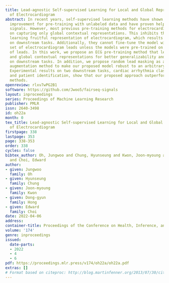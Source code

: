 ```yaml
---
title: Lead-agnostic Self-supervised Learning for Local and Global Representations
  of Electrocardiogram
abstract: In recent years, self-supervised learning methods have shown significant
  improvement for pre-training with unlabeled data and have proven helpful for electrocardiogram
  signals. However, most previous pre-training methods for electrocardiogram focused
  on capturing only global contextual representations. This inhibits the models from
  learning fruitful representation of electrocardiogram, which results in poor performance
  on downstream tasks. Additionally, they cannot fine-tune the model with an arbitrary
  set of electrocardiogram leads unless the models were pre-trained on the same set
  of leads. In this work, we propose an ECG pre-training method that learns both local
  and global contextual representations for better generalizability and performance
  on downstream tasks. In addition, we propose random lead masking as an ECG-specific
  augmentation method to make our proposed model robust to an arbitrary set of leads.
  Experimental results on two downstream tasks, cardiac arrhythmia classification
  and patient identification, show that our proposed approach outperforms other state-of-the-art
  methods.
openreview: rlxv7wPG2B1
software: https://github.com/Jwoo5/fairseq-signals
layout: inproceedings
series: Proceedings of Machine Learning Research
publisher: PMLR
issn: 2640-3498
id: oh22a
month: 0
tex_title: Lead-agnostic Self-supervised Learning for Local and Global Representations
  of Electrocardiogram
firstpage: 338
lastpage: 353
page: 338-353
order: 338
cycles: false
bibtex_author: Oh, Jungwoo and Chung, Hyunseung and Kwon, Joon-myoung and Hong, Dong-gyun
  and Choi, Edward
author:
- given: Jungwoo
  family: Oh
- given: Hyunseung
  family: Chung
- given: Joon-myoung
  family: Kwon
- given: Dong-gyun
  family: Hong
- given: Edward
  family: Choi
date: 2022-04-06
address:
container-title: Proceedings of the Conference on Health, Inference, and Learning
volume: '174'
genre: inproceedings
issued:
  date-parts:
  - 2022
  - 4
  - 6
pdf: https://proceedings.mlr.press/v174/oh22a/oh22a.pdf
extras: []
# Format based on citeproc: http://blog.martinfenner.org/2013/07/30/citeproc-yaml-for-bibliographies/
---
```

